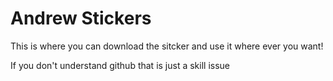 # Andrew Stickers
This is where you can download the sitcker and use it where ever you want!

If you don't understand github that is just a skill issue
